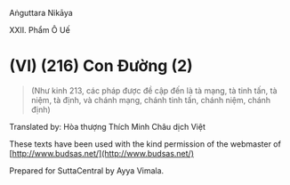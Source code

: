  

Aṅguttara Nikāya

XXII. Phẩm Ô Uế

# (VI) (216) Con Ðường (2)

> (Như kinh 213, các pháp được đề cập đến là tà mạng, tà tinh tấn, tà niệm, tà định, và chánh mạng, chánh tinh tấn, chánh niệm, chánh định)

Translated by: Hòa thượng Thích Minh Châu dịch Việt

These texts have been used with the kind permission of the webmaster of [http://www.budsas.net/](http://www.budsas.net/)

Prepared for SuttaCentral by Ayya Vimala.